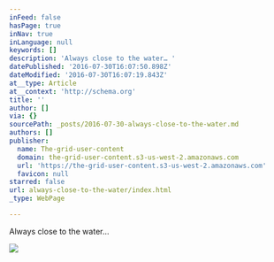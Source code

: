 ```yaml
---
inFeed: false
hasPage: true
inNav: true
inLanguage: null
keywords: []
description: 'Always close to the water… '
datePublished: '2016-07-30T16:07:50.898Z'
dateModified: '2016-07-30T16:07:19.843Z'
at__type: Article
at__context: 'http://schema.org'
title: ''
author: []
via: {}
sourcePath: _posts/2016-07-30-always-close-to-the-water.md
authors: []
publisher:
  name: The-grid-user-content
  domain: the-grid-user-content.s3-us-west-2.amazonaws.com
  url: 'https://the-grid-user-content.s3-us-west-2.amazonaws.com'
  favicon: null
starred: false
url: always-close-to-the-water/index.html
_type: WebPage

---
```

Always close to the water... 

<article style=""><img src="https://the-grid-user-content.s3-us-west-2.amazonaws.com/59f28d1e-7944-47ad-b483-bcdecb173576.jpg" /></article>